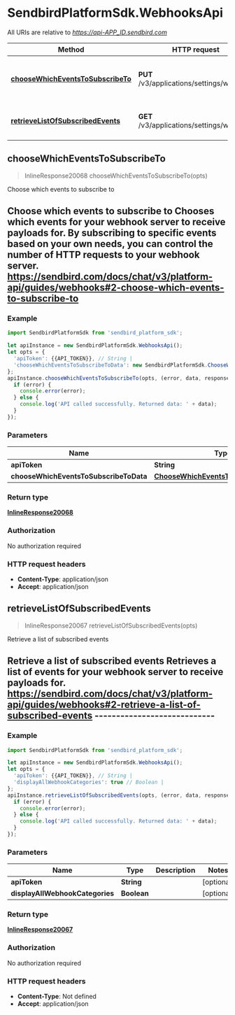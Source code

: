 # SendbirdPlatformSdk.WebhooksApi

All URIs are relative to *https://api-APP_ID.sendbird.com*

Method | HTTP request | Description
------------- | ------------- | -------------
[**chooseWhichEventsToSubscribeTo**](WebhooksApi.md#chooseWhichEventsToSubscribeTo) | **PUT** /v3/applications/settings/webhook | Choose which events to subscribe to
[**retrieveListOfSubscribedEvents**](WebhooksApi.md#retrieveListOfSubscribedEvents) | **GET** /v3/applications/settings/webhook | Retrieve a list of subscribed events



## chooseWhichEventsToSubscribeTo

> InlineResponse20068 chooseWhichEventsToSubscribeTo(opts)

Choose which events to subscribe to

## Choose which events to subscribe to  Chooses which events for your webhook server to receive payloads for. By subscribing to specific events based on your own needs, you can control the number of HTTP requests to your webhook server.  https://sendbird.com/docs/chat/v3/platform-api/guides/webhooks#2-choose-which-events-to-subscribe-to

### Example

```javascript
import SendbirdPlatformSdk from 'sendbird_platform_sdk';

let apiInstance = new SendbirdPlatformSdk.WebhooksApi();
let opts = {
  'apiToken': {{API_TOKEN}}, // String | 
  'chooseWhichEventsToSubscribeToData': new SendbirdPlatformSdk.ChooseWhichEventsToSubscribeToData() // ChooseWhichEventsToSubscribeToData | 
};
apiInstance.chooseWhichEventsToSubscribeTo(opts, (error, data, response) => {
  if (error) {
    console.error(error);
  } else {
    console.log('API called successfully. Returned data: ' + data);
  }
});
```

### Parameters


Name | Type | Description  | Notes
------------- | ------------- | ------------- | -------------
 **apiToken** | **String**|  | [optional] 
 **chooseWhichEventsToSubscribeToData** | [**ChooseWhichEventsToSubscribeToData**](ChooseWhichEventsToSubscribeToData.md)|  | [optional] 

### Return type

[**InlineResponse20068**](InlineResponse20068.md)

### Authorization

No authorization required

### HTTP request headers

- **Content-Type**: application/json
- **Accept**: application/json


## retrieveListOfSubscribedEvents

> InlineResponse20067 retrieveListOfSubscribedEvents(opts)

Retrieve a list of subscribed events

## Retrieve a list of subscribed events  Retrieves a list of events for your webhook server to receive payloads for.  https://sendbird.com/docs/chat/v3/platform-api/guides/webhooks#2-retrieve-a-list-of-subscribed-events ----------------------------

### Example

```javascript
import SendbirdPlatformSdk from 'sendbird_platform_sdk';

let apiInstance = new SendbirdPlatformSdk.WebhooksApi();
let opts = {
  'apiToken': {{API_TOKEN}}, // String | 
  'displayAllWebhookCategories': true // Boolean | 
};
apiInstance.retrieveListOfSubscribedEvents(opts, (error, data, response) => {
  if (error) {
    console.error(error);
  } else {
    console.log('API called successfully. Returned data: ' + data);
  }
});
```

### Parameters


Name | Type | Description  | Notes
------------- | ------------- | ------------- | -------------
 **apiToken** | **String**|  | [optional] 
 **displayAllWebhookCategories** | **Boolean**|  | [optional] 

### Return type

[**InlineResponse20067**](InlineResponse20067.md)

### Authorization

No authorization required

### HTTP request headers

- **Content-Type**: Not defined
- **Accept**: application/json

